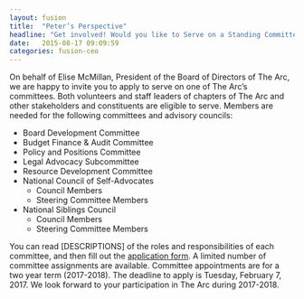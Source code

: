 ```yaml
---
layout: fusion
title:  "Peter’s Perspective"
headline: "Get involved! Would you like to Serve on a Standing Committee or Advisory Council of The Arc?"
date:   2015-08-17 09:09:59
categories: fusion-ceo
---
```

<p>On behalf of Elise McMillan, President of the Board of Directors of The Arc, we are happy to invite you to apply to serve on one of The Arc’s committees. Both volunteers and staff leaders of chapters of The Arc and other stakeholders and constituents are eligible to serve. Members are needed for the following committees and advisory councils:</p>
<ul>
	<li>Board Development Committee</li>
	<li>Budget Finance & Audit Committee</li>
	<li>Policy and Positions Committee</li>
	<li>Legal Advocacy Subcommittee</li>
	<li>Resource Development Committee</li>
	<li>National Council of Self-Advocates
		<ul>
			<li>Council Members</li>
			<li>Steering Committee Members</li>
		</ul>
	</li>
	<li>National Siblings Council
		<ul>
			<li>Council Members</li>
			<li>Steering Committee Members</li>
		</ul>
	</li>
</ul>
<p>You can read [DESCRIPTIONS] of the roles and responsibilities of each committee, and then fill out the <a href="http://bit.ly/TheArc_Committee_Application">application form</a>. A limited number of committee assignments are available. Committee appointments are for a two year term (2017-2018). The deadline to apply is Tuesday, February 7, 2017. We look forward to your participation in The Arc during 2017-2018.</p>